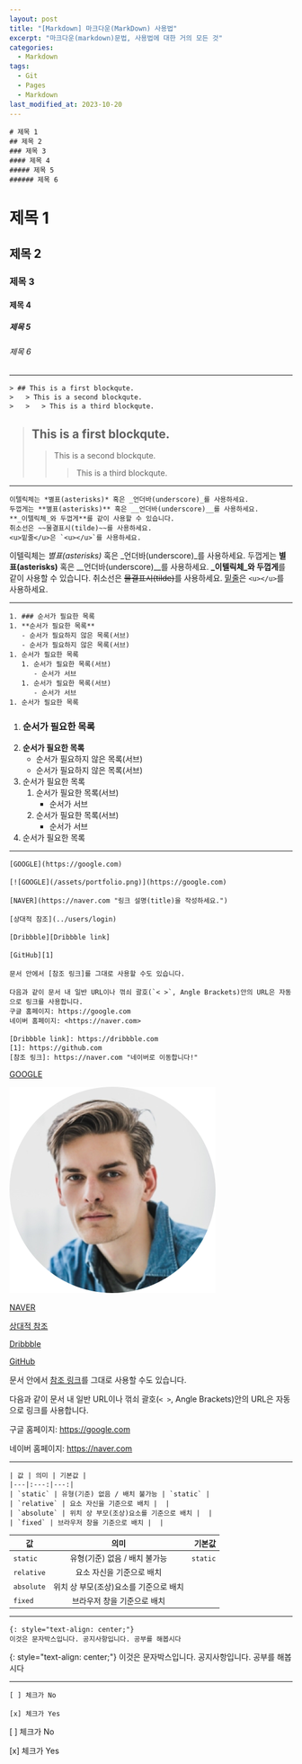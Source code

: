 ```yaml
---
layout: post
title: "[Markdown] 마크다운(MarkDown) 사용법"
excerpt: "마크다운(markdown)문법, 사용법에 대한 거의 모든 것"
categories:
  - Markdown
tags:
  - Git
  - Pages
  - Markdown
last_modified_at: 2023-10-20
---
```


```
# 제목 1
## 제목 2
### 제목 3
#### 제목 4
##### 제목 5
###### 제목 6
```
# 제목 1
## 제목 2
### 제목 3
#### 제목 4
##### 제목 5
###### 제목 6

- - -

```
> ## This is a first blockqute.
>   > This is a second blockqute.
>   >   > This is a third blockqute.
```

> ## This is a first blockqute.
>   > This is a second blockqute.
>   >   > This is a third blockqute.

- - -

```
이텔릭체는 *별표(asterisks)* 혹은 _언더바(underscore)_를 사용하세요.
두껍게는 **별표(asterisks)** 혹은 __언더바(underscore)__를 사용하세요.
**_이텔릭체_와 두껍게**를 같이 사용할 수 있습니다.
취소선은 ~~물결표시(tilde)~~를 사용하세요.
<u>밑줄</u>은 `<u></u>`를 사용하세요.
```

이텔릭체는 *별표(asterisks)* 혹은 _언더바(underscore)_를 사용하세요.
두껍게는 **별표(asterisks)** 혹은 __언더바(underscore)__를 사용하세요.
**_이텔릭체_와 두껍게**를 같이 사용할 수 있습니다.
취소선은 ~~물결표시(tilde)~~를 사용하세요.
<u>밑줄</u>은 `<u></u>`를 사용하세요.

- - -

```
1. ### 순서가 필요한 목록
1. **순서가 필요한 목록**
   - 순서가 필요하지 않은 목록(서브)
   - 순서가 필요하지 않은 목록(서브)
1. 순서가 필요한 목록
   1. 순서가 필요한 목록(서브)
      - 순서가 서브
   1. 순서가 필요한 목록(서브)
      - 순서가 서브
1. 순서가 필요한 목록
```

1. ### 순서가 필요한 목록
1. **순서가 필요한 목록**
   - 순서가 필요하지 않은 목록(서브)
   - 순서가 필요하지 않은 목록(서브)
1. 순서가 필요한 목록
   1. 순서가 필요한 목록(서브)
      - 순서가 서브
   1. 순서가 필요한 목록(서브)
      - 순서가 서브
1. 순서가 필요한 목록

- - -

```
[GOOGLE](https://google.com)

[![GOOGLE](/assets/portfolio.png)](https://google.com)

[NAVER](https://naver.com "링크 설명(title)을 작성하세요.")

[상대적 참조](../users/login)

[Dribbble][Dribbble link]

[GitHub][1]

문서 안에서 [참조 링크]를 그대로 사용할 수도 있습니다.

다음과 같이 문서 내 일반 URL이나 꺾쇠 괄호(`< >`, Angle Brackets)안의 URL은 자동으로 링크를 사용합니다.
구글 홈페이지: https://google.com
네이버 홈페이지: <https://naver.com>

[Dribbble link]: https://dribbble.com
[1]: https://github.com
[참조 링크]: https://naver.com "네이버로 이동합니다!"
```

[GOOGLE](https://google.com)

[![GOOGLE](/assets/portfolio.png)](https://google.com)

[NAVER](https://naver.com "링크 설명(title)을 작성하세요.")

[상대적 참조](../users/login)

[Dribbble][Dribbble link]

[GitHub][1]

문서 안에서 [참조 링크]를 그대로 사용할 수도 있습니다.

다음과 같이 문서 내 일반 URL이나 꺾쇠 괄호(`< >`, Angle Brackets)안의 URL은 자동으로 링크를 사용합니다.

구글 홈페이지: https://google.com

네이버 홈페이지: <https://naver.com>

[Dribbble link]: https://dribbble.com
[1]: https://github.com
[참조 링크]: https://naver.com "네이버로 이동합니다!"

- - -

```
| 값 | 의미 | 기본값 |
|---|:---:|---:|
| `static` | 유형(기준) 없음 / 배치 불가능 | `static` |
| `relative` | 요소 자신을 기준으로 배치 |  |
| `absolute` | 위치 상 부모(조상)요소를 기준으로 배치 |  |
| `fixed` | 브라우저 창을 기준으로 배치 |  |
```

| 값 | 의미 | 기본값 |
|---|:---:|---:|
| `static` | 유형(기준) 없음 / 배치 불가능 | `static` |
| `relative` | 요소 자신을 기준으로 배치 |  |
| `absolute` | 위치 상 부모(조상)요소를 기준으로 배치 |  |
| `fixed` | 브라우저 창을 기준으로 배치 |  |

- - -

```
{: style="text-align: center;"}
이것은 문자박스입니다. 공지사항입니다. 공부를 해봅시다
```

{: style="text-align: center;"}
이것은 문자박스입니다.
공지사항입니다. 공부를 해봅시다

- - -

```
[ ] 체크가 No

[x] 체크가 Yes
```

[ ] 체크가 No

[x] 체크가 Yes
